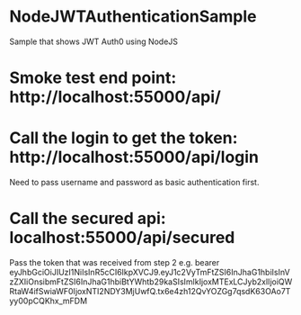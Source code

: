 # NodeJWTAuthenticationSample
Sample that shows JWT Auth0 using NodeJS

# Smoke test end point: http://localhost:55000/api/

# Call the login to get the token: http://localhost:55000/api/login
Need to pass username and password as basic authentication first.

# Call the secured api: localhost:55000/api/secured
Pass the token that was received from step 2 e.g. bearer eyJhbGciOiJIUzI1NiIsInR5cCI6IkpXVCJ9.eyJ1c2VyTmFtZSI6InJhaG1hbiIsInVzZXIiOnsibmFtZSI6InJhaG1hbiBtYWhtb29kaSIsImlkIjoxMTExLCJyb2xlIjoiQWRtaW4ifSwiaWF0IjoxNTI2NDY3MjUwfQ.tx6e4zh12QvYOZGg7qsdK63OAo7Tyy00pCQKhx_mFDM
